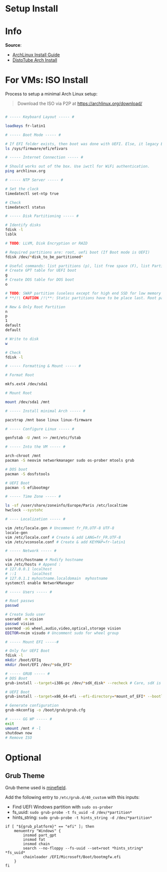 # Setup Install

# Info

**Source**:

- [ArchLinux Install Guide](https://wiki.archlinux.org/title/installation_guide)
- [DistoTube Arch Install](https://www.youtube.com/watch?v=PQgyW10xD8s)

# For VMs: ISO Install

Process to setup a minimal Arch Linux setup:

>
> Download the ISO via P2P at https://archlinux.org/download/ 
>

```bash

# ----- Keyboard Layout ----- #

loadkeys fr-latin1

# ----- Boot Mode ----- #

# If EFI folder exists, then boot was done with UEFI. Else, it legacy Boot mode.
ls /sys/firmware/efi/efivars

# ----- Internet Connection ----- # 

# Should works out of the box. Use iwctl for WiFi authentication.
ping archlinux.org 

# ----- NTP Server ----- #

# Set the clock
timedatectl set-ntp true

# Check
timedatectl status

# ----- Disk Partitioning ----- #

# Identify disks
fdisk -l
lsblk

# TODO: LLVM, Disk Encryption or RAID

# Required partitions are: root, uefi boot (If Boot mode is UEFI)
fdisk /dev/*disk_to_be_partitioned*

# Useful commands: list partitions (p), list free space (F), list Partition type (l), add new partition (n), change partition type (t), write & exit (w), quit (q)
# Create GPT table for UEFI boot
g
# Create DOS table for DOS boot
o

# TODO: SWAP partition (useless except for high end SSD for low memory PC), /home partition (for distro hopping / easy backup)
# **/!\ CAUTION /!\**: Static partitions have to be place last. Root partition (or partition taking most of the space) HAS TO BE the first partition, in case you want to create a new partition, saving the copy

# New & Only Root Partition
n
p
1
default
default

# Write to disk
w

# Check
fdisk -l

# ----- Formatting & Mount ----- #

# Format Root

mkfs.ext4 /dev/sda1

# Mount Root

mount /dev/sda1 /mnt

# ----- Install minimal Arch ----- # 

pacstrap /mnt base linux linux-firmware

# ----- Configure Linux ----- #

genfstab -U /mnt >> /mnt/etc/fstab

# ----- Into the VM ----- #

arch-chroot /mnt
pacman -S neovim networkmanager sudo os-prober mtools grub

# DOS boot
pacman -S dosfstools

# UEFI Boot
pacman -S efibootmgr

# ----- Time Zone ----- #

ls -sf /user/share/zoneinfo/Europe/Paris /etc/localtime
hwclock --systohc

# ---- Localization ----- #

vim /etc/locale.gen # Uncomment fr_FR.UTF-8 UTF-8
locale-gen
vim /etc/locale.conf # Create & add LANG=fr_FR.UTF-8
vim /etc/vconsole.conf # Create & add KEYMAP=fr-latin1

# ----- Network ----- #

vim /etc/hostname # Modify hostname
vim /etc/hosts # Append :
# 127.0.0.1	localhost
# ::1		localhost
# 127.0.1.1	myhostname.localdomain	myhostname 
systemctl enable NetworkManager

# ----- Users ----- #

# Root passws
passwd

# Create Sudo user
useradd -m vision
passwd vision
usermod -aG wheel,audio,video,optical,storage vision
EDITOR=nvim visudo # Uncomment sudo for wheel group

# ----- Mount EFI -----#

# Only for UEFI Boot
fdisk -l
mkdir /boot/EFIq
mkdir /boot/EFI /dev/*sda_EFI*

# ----- GRUB ----- #
# DOS Boot
grub-install --target=i386-pc /dev/*sdX_disk* --recheck # Care, sdX is a disk, not a partition

# UEFI Boot
grub-install --target=x86_64-efi --efi-directory=*mount_of_EFI* --bootloader-id=GRUB --recheck

# Generate configuration
grub-mkconfig -o /boot/grub/grub.cfg

# ----- GG WP ----- #
exit
umount /mnt # -l
shutdown now
# Remove ISO

```

# Optional

##  Grub Theme

Grub theme used is [minefield](https://github.com/Lxtharia/minegrub-theme).

Add the following entry to `/etc/grub.d/40_custom` with this inputs:
- Find UEFI Windows partition with `sudo os-prober`
- fs_uuid: `sudo grub-probe -t fs_uuid -d /dev/*partition*`
- hints_string: `sudo grub-probe -t hints_string -d /dev/*partition*`

```grub
if [ "${grub_platform}" == "efi" ]; then
	menuentry "Windows" {
		insmod part_gpt
		insmod fat
		insmod chain
		search --no-floppy --fs-uuid --set=root *hints_string* *fs_uuid*
		chainloader /EFI/Microsoft/Boot/bootmgfw.efi
	}
fi
```
